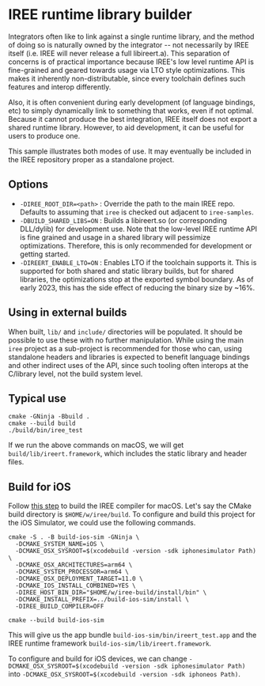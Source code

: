 # IREE runtime library builder

Integrators often like to link against a single runtime library, and the
method of doing so is naturally owned by the integrator -- not necessarily
by IREE itself (i.e. IREE will never release a full libireert.a). This
separation of concerns is of practical importance because IREE's low level
runtime API is fine-grained and geared towards usage via LTO style
optimizations. This makes it inherently non-distributable, since every
toolchain defines such features and interop differently.

Also, it is often convenient during early development (of language bindings,
etc) to simply dynamically link to something that works, even if not optimal.
Because it cannot produce the best integration, IREE itself does not export
a shared runtime library. However, to aid development, it can be useful
for users to produce one.

This sample illustrates both modes of use. It may eventually be included in
the IREE repository proper as a standalone project.

## Options

* `-DIREE_ROOT_DIR=<path>` : Override the path to the main IREE repo. Defaults
  to assuming that `iree` is checked out adjacent to `iree-samples`.
* `-DBUILD_SHARED_LIBS=ON` : Builds a libireert.so (or corresponding DLL/dylib)
  for development use. Note that the low-level IREE runtime API is fine grained
  and usage in a shared library will pessimize optimizations. Therefore, this
  is only recommended for development or getting started.
* `-DIREERT_ENABLE_LTO=ON` : Enables LTO if the toolchain supports it. This is
  supported for both shared and static library builds, but for shared libraries,
  the optimizations stop at the exported symbol boundary. As of early 2023,
  this has the side effect of reducing the binary size by ~16%.

## Using in external builds

When built, `lib/` and `include/` directories will be populated. It should
be possible to use these with no further manipulation. While using the main
`iree` project as a sub-project is recommended for those who can, using
standalone headers and libraries is expected to benefit language bindings and
other indirect uses of the API, since such tooling often interops at the
C/library level, not the build system level.

## Typical use

```
cmake -GNinja -Bbuild .
cmake --build build
./build/bin/iree_test
```

If we run the above commands on macOS, we will get
`build/lib/ireert.framework`, which includes the static library and
header files.

## Build for iOS

Follow [this step](https://iree-org.github.io/iree/building-from-source/ios/#build-the-iree-compiler-for-the-host) to build the IREE compiler for macOS.
Let's say the CMake build directory is `$HOME/w/iree/build`. To configure and build this project for the iOS Simulator, we could use the following commands.

```
cmake -S . -B build-ios-sim -GNinja \
  -DCMAKE_SYSTEM_NAME=iOS \
  -DCMAKE_OSX_SYSROOT=$(xcodebuild -version -sdk iphonesimulator Path) \
  -DCMAKE_OSX_ARCHITECTURES=arm64 \
  -DCMAKE_SYSTEM_PROCESSOR=arm64 \
  -DCMAKE_OSX_DEPLOYMENT_TARGET=11.0 \
  -DCMAKE_IOS_INSTALL_COMBINED=YES \
  -DIREE_HOST_BIN_DIR="$HOME/w/iree-build/install/bin" \
  -DCMAKE_INSTALL_PREFIX=../build-ios-sim/install \
  -DIREE_BUILD_COMPILER=OFF
  
cmake --build build-ios-sim
```

This will give us the app bundle `build-ios-sim/bin/ireert_test.app` and the IREE runtime framework `build-ios-sim/lib/ireert.framework`.

To configure and build for iOS devices, we can change `-DCMAKE_OSX_SYSROOT=$(xcodebuild -version -sdk iphonesimulator Path)` into `-DCMAKE_OSX_SYSROOT=$(xcodebuild -version -sdk iphoneos Path)`.
